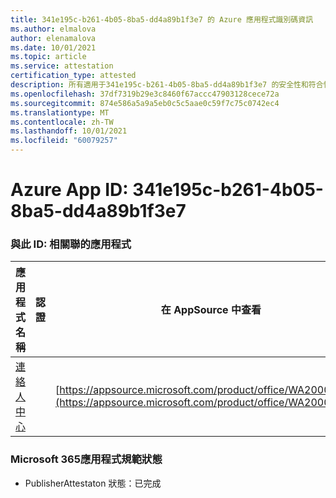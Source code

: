 ```yaml
---
title: 341e195c-b261-4b05-8ba5-dd4a89b1f3e7 的 Azure 應用程式識別碼資訊
ms.author: elmalova
author: elenamalova
ms.date: 10/01/2021
ms.topic: article
ms.service: attestation
certification_type: attested
description: 所有適用于341e195c-b261-4b05-8ba5-dd4a89b1f3e7 的安全性和符合性資訊資訊。
ms.openlocfilehash: 37df7319b29e3c8460f67accc47903128cece72a
ms.sourcegitcommit: 874e586a5a9a5eb0c5c5aae0c59f7c75c0742ec4
ms.translationtype: MT
ms.contentlocale: zh-TW
ms.lasthandoff: 10/01/2021
ms.locfileid: "60079257"
---
```

# <a name="azure-app-id-341e195c-b261-4b05-8ba5-dd4a89b1f3e7"></a>Azure App ID: 341e195c-b261-4b05-8ba5-dd4a89b1f3e7


### <a name="apps-associated-with-this-id"></a>與此 ID: 相關聯的應用程式
| **應用程式名稱** | **認證** | **在 AppSource 中查看** |
|--------------|---------------|-----------------------|
| [連絡人中心](https://docs.microsoft.com/microsoft-365-app-certification/forward/WA200001428) |  | [https://appsource.microsoft.com/product/office/WA200001428](https://appsource.microsoft.com/product/office/WA200001428) |

### <a name="microsoft-365-app-compliance-status"></a>Microsoft 365應用程式規範狀態
- PublisherAttestaton 狀態：已完成
